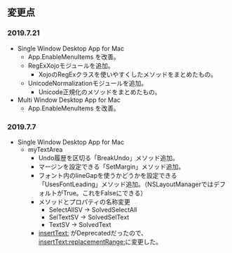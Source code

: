 ## 変更点

### 2019.7.21
* Single Window Desktop App for Mac
    * App.EnableMenuItems を改善。
    * RegExXojoモジュールを追加。
        * XojoのRegExクラスを使いやすくしたメソッドをまとめたもの。
    * UnicodeNormalizationモジュールを追加。
        * Unicode正規化のメソッドをまとめたもの。
* Multi Window Desktop App for Mac
    * App.EnableMenuItems を改善。


### 2019.7.7
* Single Window Desktop App for Mac
    * myTextArea
        * Undo履歴を区切る「BreakUndo」メソッド追加。
        * マージンを設定できる「SetMargin」メソッド追加。
        * フォント内のlineGapを使うかどうかを設定できる「UsesFontLeading」メソッド追加。（NSLayoutManagerではデフォルトがTrue。これをFalseにできる）
        * メソッドとプロパティの名称変更
            * SelectAllSV → SolvedSelectAll
            * SelTextSV → SolvedSelText
            * TextSV → SolvedText
        * [insertText:](https://developer.apple.com/documentation/appkit/nstextview/1449174-inserttext?language=objc) がDeprecatedだったので、[insertText:replacementRange:](https://developer.apple.com/documentation/appkit/nstextinputclient/1438258-inserttext?language=objc)に変更した。